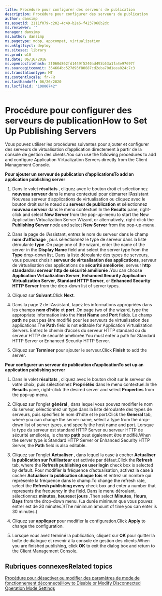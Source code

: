 ```yaml
---
title: Procédure pour configurer des serveurs de publication
description: Procédure pour configurer des serveurs de publication
author: dansimp
ms.assetid: 2111f079-c202-4c49-b2a6-f4237068b2dc
ms.reviewer: ''
manager: dansimp
ms.author: dansimp
ms.pagetype: mdop, appcompat, virtualization
ms.mktglfcycl: deploy
ms.sitesec: library
ms.prod: w10
ms.date: 06/16/2016
ms.openlocfilehash: 2f060d862fd1449f5240ad495b53a1fa4e97697f
ms.sourcegitcommit: 354664bc527d93f80687cd2eba70d1eea024c7c3
ms.translationtype: MT
ms.contentlocale: fr-FR
ms.lasthandoff: 06/26/2020
ms.locfileid: "10806742"
---
```

# <span data-ttu-id="c0fc8-103">Procédure pour configurer des serveurs de publication</span><span class="sxs-lookup"><span data-stu-id="c0fc8-103">How to Set Up Publishing Servers</span></span>


<span data-ttu-id="c0fc8-104">Vous pouvez utiliser les procédures suivantes pour ajouter et configurer des serveurs de virtualisation d’application directement à partir de la console de gestion des clients.</span><span class="sxs-lookup"><span data-stu-id="c0fc8-104">You can use the following procedures to add and configure Application Virtualization Servers directly from the Client Management Console.</span></span>

**<span data-ttu-id="c0fc8-105">Pour ajouter un serveur de publication d’applications</span><span class="sxs-lookup"><span data-stu-id="c0fc8-105">To add an application publishing server</span></span>**

1.  <span data-ttu-id="c0fc8-106">Dans le volet **résultats** , cliquez avec le bouton droit et sélectionnez **nouveau serveur** dans le menu contextuel pour démarrer l’Assistant Nouveau serveur d’applications de virtualisation ou cliquez avec le bouton droit sur le nœud du **serveur de publication** et sélectionnez **nouveau serveur** dans le menu contextuel.</span><span class="sxs-lookup"><span data-stu-id="c0fc8-106">In the **Results** pane, right-click and select **New Server** from the pop-up-menu to start the New Application Virtualization Server Wizard, or alternatively, right-click the **Publishing Server** node and select **New Server** from the pop-up-menu.</span></span>

2.  <span data-ttu-id="c0fc8-107">Dans la page de l’Assistant, entrez le nom du serveur dans le champ **nom d’affichage** , puis sélectionnez le type de serveur dans la liste déroulante **type** .</span><span class="sxs-lookup"><span data-stu-id="c0fc8-107">On page one of the wizard, enter the name of the server in the **Display Name** field and select the server type from the **Type** drop-down list.</span></span> <span data-ttu-id="c0fc8-108">Dans la liste déroulante des types de serveurs, vous pouvez choisir **serveur de virtualisation des applications**, serveur de virtualisation des applications de **sécurité améliorée**, serveur **http standard**ou **serveur http de sécurité améliorée** .</span><span class="sxs-lookup"><span data-stu-id="c0fc8-108">You can choose **Application Virtualization Server**, **Enhanced Security Application Virtualization Server**, **Standard HTTP Server**, or **Enhanced Security HTTP Server** from the drop-down list of server types.</span></span>

3.  <span data-ttu-id="c0fc8-109">Cliquez sur **Suivant**.</span><span class="sxs-lookup"><span data-stu-id="c0fc8-109">Click **Next**.</span></span>

4.  <span data-ttu-id="c0fc8-110">Dans la page 2 de l’Assistant, tapez les informations appropriées dans les champs **nom d’hôte** et **port** .</span><span class="sxs-lookup"><span data-stu-id="c0fc8-110">On page two of the wizard, type the appropriate information into the **Host Name** and **Port** fields.</span></span> <span data-ttu-id="c0fc8-111">Le champ **path** ne peut pas être modifié pour les serveurs de virtualisation des applications.</span><span class="sxs-lookup"><span data-stu-id="c0fc8-111">The **Path** field is not editable for Application Virtualization Servers.</span></span> <span data-ttu-id="c0fc8-112">Entrez le chemin d’accès du serveur HTTP standard ou du serveur HTTP de sécurité améliorée.</span><span class="sxs-lookup"><span data-stu-id="c0fc8-112">You must enter a path for Standard HTTP Server or Enhanced Security HTTP Server.</span></span>

5.  <span data-ttu-id="c0fc8-113">Cliquez sur **Terminer** pour ajouter le serveur.</span><span class="sxs-lookup"><span data-stu-id="c0fc8-113">Click **Finish** to add the server.</span></span>

**<span data-ttu-id="c0fc8-114">Pour configurer un serveur de publication d’application</span><span class="sxs-lookup"><span data-stu-id="c0fc8-114">To set up an application publishing server</span></span>**

1.  <span data-ttu-id="c0fc8-115">Dans le volet **résultats** , cliquez avec le bouton droit sur le serveur de votre choix, puis sélectionnez **Propriétés** dans le menu contextuel.</span><span class="sxs-lookup"><span data-stu-id="c0fc8-115">In the **Results** pane, right-click the desired server and select **Properties** from the pop-up menu.</span></span>

2.  <span data-ttu-id="c0fc8-116">Cliquez sur l’onglet **général** , dans lequel vous pouvez modifier le nom du serveur, sélectionnez un type dans la liste déroulante des types de serveurs, puis spécifiez le nom d’hôte et le port.</span><span class="sxs-lookup"><span data-stu-id="c0fc8-116">Click the **General** tab, where you can change the server name, select a type from the drop-down list of server types, and specify the host name and port.</span></span> <span data-ttu-id="c0fc8-117">Lorsque le type du serveur est standard HTTP Server ou serveur HTTP de sécurité améliorée, le champ **path** peut également être modifié.</span><span class="sxs-lookup"><span data-stu-id="c0fc8-117">When the server type is Standard HTTP Server or Enhanced Security HTTP Server, the **Path** field is also editable.</span></span>

3.  <span data-ttu-id="c0fc8-118">Cliquez sur l’onglet **Actualiser** , dans lequel la case à cocher **Actualiser la publication sur l’utilisateur** est activée par défaut.</span><span class="sxs-lookup"><span data-stu-id="c0fc8-118">Click the **Refresh** tab, where the **Refresh publishing on user login** check box is selected by default.</span></span> <span data-ttu-id="c0fc8-119">Pour modifier la fréquence d’actualisation, activez la case à cocher **Actualiser la publication chaque fois** et entrez un nombre qui représente la fréquence dans le champ.</span><span class="sxs-lookup"><span data-stu-id="c0fc8-119">To change the refresh rate, select the **Refresh publishing every** check box and enter a number that represents the frequency in the field.</span></span> <span data-ttu-id="c0fc8-120">Dans le menu déroulant, sélectionnez **minutes**, **heures**et **jours** .</span><span class="sxs-lookup"><span data-stu-id="c0fc8-120">Then select **Minutes**, **Hours**, **Days** from the drop-down menu.</span></span> <span data-ttu-id="c0fc8-121">(La durée minimum que vous pouvez entrer est de 30 minutes.)</span><span class="sxs-lookup"><span data-stu-id="c0fc8-121">(The minimum amount of time you can enter is 30 minutes.)</span></span>

4.  <span data-ttu-id="c0fc8-122">Cliquez sur **appliquer** pour modifier la configuration.</span><span class="sxs-lookup"><span data-stu-id="c0fc8-122">Click **Apply** to change the configuration.</span></span>

5.  <span data-ttu-id="c0fc8-123">Lorsque vous avez terminé la publication, cliquez sur **OK** pour quitter la boîte de dialogue et revenir à la console de gestion des clients.</span><span class="sxs-lookup"><span data-stu-id="c0fc8-123">When you are finished publishing, click **OK** to exit the dialog box and return to the Client Management Console.</span></span>

## <span data-ttu-id="c0fc8-124">Rubriques connexes</span><span class="sxs-lookup"><span data-stu-id="c0fc8-124">Related topics</span></span>


[<span data-ttu-id="c0fc8-125">Procédure pour désactiver ou modifier des paramètres de mode de fonctionnement déconnecté</span><span class="sxs-lookup"><span data-stu-id="c0fc8-125">How to Disable or Modify Disconnected Operation Mode Settings</span></span>](how-to-disable-or-modify-disconnected-operation-mode-settings.md)

 

 





